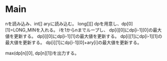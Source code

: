# Main
nを読み込み、int[] aryに読み込む。
long[][] dpを用意し、dp[0][1]=LONG\_MINを入れる。
iを1からnまでループし、
dp[i][0]にdp[i-1][0]の最大値を更新する。
dp[i][0]にdp[i-1][1]の最大値を更新する。
dp[i][1]にdp[i-1][1]の最大値を更新する。
dp[i][1]にdp[i-1][0]+ary[i]の最大値を更新する。

max(dp[n][0], dp[n][1])を出力する。
